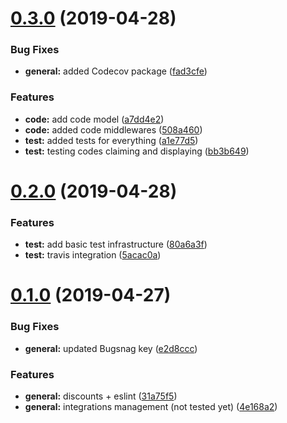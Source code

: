 # [0.3.0](https://github.com/AEGEE/oms-discounts/compare/0.2.0...0.3.0) (2019-04-28)


### Bug Fixes

* **general:** added Codecov package ([fad3cfe](https://github.com/AEGEE/oms-discounts/commit/fad3cfe))


### Features

* **code:** add code model ([a7dd4e2](https://github.com/AEGEE/oms-discounts/commit/a7dd4e2))
* **code:** added code middlewares ([508a460](https://github.com/AEGEE/oms-discounts/commit/508a460))
* **test:** added tests for everything ([a1e77d5](https://github.com/AEGEE/oms-discounts/commit/a1e77d5))
* **test:** testing codes claiming and displaying ([bb3b649](https://github.com/AEGEE/oms-discounts/commit/bb3b649))



# [0.2.0](https://github.com/AEGEE/oms-discounts/compare/v0.1.0...0.2.0) (2019-04-28)


### Features

* **test:** add basic test infrastructure ([80a6a3f](https://github.com/AEGEE/oms-discounts/commit/80a6a3f))
* **test:** travis integration ([5acac0a](https://github.com/AEGEE/oms-discounts/commit/5acac0a))



# [0.1.0](https://github.com/AEGEE/oms-discounts/compare/e2d8ccc...v0.1.0) (2019-04-27)


### Bug Fixes

* **general:** updated Bugsnag key ([e2d8ccc](https://github.com/AEGEE/oms-discounts/commit/e2d8ccc))


### Features

* **general:** discounts + eslint ([31a75f5](https://github.com/AEGEE/oms-discounts/commit/31a75f5))
* **general:** integrations management (not tested yet) ([4e168a2](https://github.com/AEGEE/oms-discounts/commit/4e168a2))



